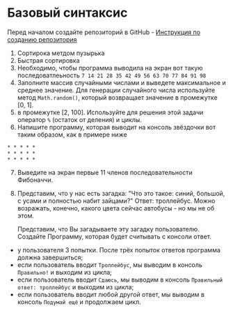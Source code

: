 # Базовый синтаксис

Перед началом создайте репозиторий в GitHub - [Инструкция по созданию репозитория](../create-github-project/create-github-project.md)

1. Сортирока метдом пузырька
2. Быстрая сортировка
3. Необходимо, чтобы программа выводила на экран вот такую последоватлеьность 
`7 14 21 28 35 42 49 56 63 70 77 84 91 98`
4. Заполните массив случайными числами и выведете максимальное и среднее значение.
Для генерации случайного числа используйте метод `Math.random()`, который возвращает значение
в промежутке [0, 1].
5. в промежутке [2, 100]. Используйте для решения этой задачи оператор `%` (остаток от деления) и циклы.
6. Напишите программу, которая выводит на консоль звёздочки вот таким образом, как в примере ниже
```
* * * * *
* * * * *
* * * * *
```
7. Выведите на экран первые 11 членов последовательности Фибоначчи.
8. Представим, что у нас есть загадка: "Что это такое: синий, 
большой, с усами и полностью набит зайцами?" Ответ: троллейбус.
Можно возражать, конечно, какого цвета сейчас автобусы - но мы не об этом.

    Представим, что Вы загадываете эту загадку пользователю. Создайте
Программу, которая будет считывать с консоли ответ.
* у пользователя 3 попытки. После трёх попыток ответов программа
должна завершиться;
* если пользователь вводит `Троллейбус`, мы выводим в консоль
`Правильно!` и выходим из цикла;
* если пользователь вводит `Сдаюсь`, мы выводим в консоль
`Правильный ответ: троллейбус` и выходим из цикла;
* если пользователь вводит любой другой ответ, мы выводим в консоль
`Подумай ещё` и продолжаем цикл.


